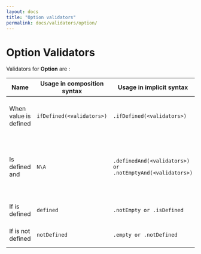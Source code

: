 ```yaml
---
layout: docs
title: "Option validators"
permalink: docs/validators/option/
---
```

# Option Validators

Validators for **Option** are :

| **Name**              | **Usage in composition syntax** | **Usage in implicit syntax**                              | **Description**                                                                    | **Error codes**  |
|-----------------------|---------------------------------|-----------------------------------------------------------|------------------------------------------------------------------------------------|------------------|
| When value is defined | `ifDefined(<validators>)`       | `.ifDefined(<validators>)`                                | Runs passed to it validators when value is defined                                 | `N\A`            |
| Is defined and        | `N\A`                           | `.definedAnd(<validators>) or .notEmptyAnd(<validators>)` | Fails if value is not defined and runs passed to it validators if value is defined | `empty_field`    |
| If is defined         | `defined`                       | `.notEmpty or .isDefined`                                 | Fails if value is not defined                                                      | `empty_field`    |
| If is not defined     | `notDefined`                    | `.empty or .notDefined`                                   | Fails if value is defined                                                          | `empty_expected` |
